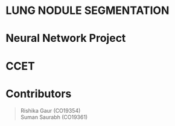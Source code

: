 # LUNG NODULE SEGMENTATION 
# Neural Network Project
# CCET 
# 

# Contributors
> Rishika Gaur  (CO19354)</br>
> Suman Saurabh  (CO19361)

